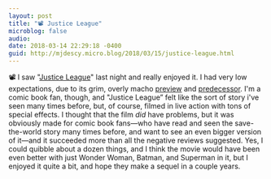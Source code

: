 ```yaml
---
layout: post
title: "📽️ Justice League"
microblog: false
audio: 
date: 2018-03-14 22:29:18 -0400
guid: http://mjdescy.micro.blog/2018/03/15/justice-league.html
---
```

📽️ I saw "[Justice League](http://www.justiceleaguethemovie.com)" last night and really enjoyed it. I had very low expectations, due to its grim, overly macho [preview](https://www.youtube.com/watch?v=r9-DM9uBtVI) and [predecessor](http://batmanvsuperman.dccomics.com). I'm a comic book fan, though, and "Justice League” felt like the sort of story i've seen many times before, but, of course, filmed in live action with tons of special effects. I thought that the film _did_ have problems, but it was obviously made for comic book fans—who have read and seen the save-the-world story many times before, and want to see an even bigger version of it—and it succeeded more than all the negative reviews suggested. Yes, I could quibble about a dozen things, and I think the movie would have been even better with just Wonder Woman, Batman, and Superman in it, but I enjoyed it quite a bit, and hope they make a sequel in a couple years.
